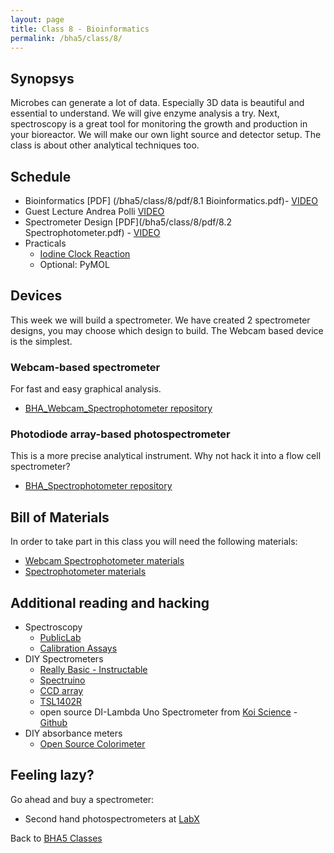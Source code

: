 ```yaml
---
layout: page
title: Class 8 - Bioinformatics
permalink: /bha5/class/8/
---
```


## Synopsys

Microbes can generate a lot of data. Especially 3D data is beautiful and essential to understand. We will give enzyme analysis a try. Next, spectroscopy is a great tool for monitoring the growth and production in your bioreactor. We will make our own light source and detector setup. The class is about other analytical techniques too.

## Schedule

* Bioinformatics [PDF] (/bha5/class/8/pdf/8.1 Bioinformatics.pdf)- [VIDEO](https://vimeo.com/260850851)
* Guest Lecture Andrea Polli [VIDEO](https://vimeo.com/260834867)
* Spectrometer Design [PDF](/bha5/class/8/pdf/8.2 Spectrophotometer.pdf) - [VIDEO](https://vimeo.com/260840245)
* Practicals
  * [Iodine Clock Reaction](/bha5/class/8/iodine-clock-reaction/)
  * Optional: PyMOL

## Devices

This week we will build a spectrometer. We have created 2 spectrometer designs, you may choose which design to build. The Webcam based device is the simplest.

### Webcam-based spectrometer

For fast and easy graphical analysis.

* [BHA_Webcam_Spectrophotometer repository](https://github.com/BioHackAcademy/BHA_Webcam_Spectrophotometer)

### Photodiode array-based photospectrometer

This is a more precise analytical instrument. Why not hack it into a flow cell spectrometer?

* [BHA_Spectrophotometer repository](https://github.com/BioHackAcademy/BHA_Spectrophotometer)

## Bill of Materials

In order to take part in this class you will need the following materials:

* [Webcam Spectrophotometer materials](https://github.com/BioHackAcademy/BHA_Webcam_Spectrophotometer)
* [Spectrophotometer materials](https://github.com/BioHackAcademy/BHA_Spectrophotometer)

## Additional reading and hacking

* Spectroscopy
  * [PublicLab](https://publiclab.org/wiki/spectrometry)
  * [Calibration Assays](http://www.iorodeo.com/colorimeter/assays)
* DIY Spectrometers
  * [Really Basic - Instructable](http://www.instructables.com/id/DIY-Spectroscope/)
  * [Spectruino](http://myspectral.com/)
  * [CCD array](http://publiclab.org/notes/bhickman/10-12-2013/ccd-diodearray-spectrometer)
  * [TSL1402R](http://playground.arduino.cc/Main/TSL1402R)
  * open source DI-Lambda Uno Spectrometer from [Koi Science](https://koi.science/tools/di-lambda-uno/) - [Github](https://github.com/koi-science)
* DIY absorbance meters
  * [Open Source Colorimeter](http://www.appropedia.org/Open-source_colorimeter)

## Feeling lazy?

Go ahead and buy a spectrometer:

* Second hand photospectrometers at [LabX](http://www.labx.com/spectrophotometer-uv-vis-fluor) 

Back to [BHA5 Classes](/bha5/classes/)